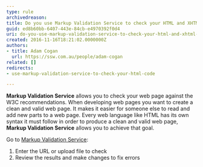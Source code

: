```yaml
---
type: rule
archivedreason: 
title: Do you use Markup Validation Service to check your HTML and XHTML code?
guid: ed8b60bb-6407-443e-84cb-e4970392f0d4
uri: do-you-use-markup-validation-service-to-check-your-html-and-xhtml-code
created: 2016-11-16T18:21:02.0000000Z
authors:
- title: Adam Cogan
  url: https://ssw.com.au/people/adam-cogan
related: []
redirects:
- use-markup-validation-service-to-check-your-html-code

---
```


**Markup Validation Service** allows you to check your web page against the W3C recommendations. When developing web pages you want to create a clean and valid web page. It makes it easier for someone else to read and add new parts to a web page. Every web language like HTML has its own syntax it must follow in order to produce a clean and valid web page,  **Markup Validation Service** allows you to achieve that goal.

<!--endintro-->

Go to [Markup Validation Service](https&#58;//validator.w3.org/):

1. Enter the URL or upload file to check
2. Review the results and make changes to fix errors
